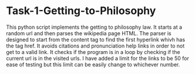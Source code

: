 # Task-1-Getting-to-Philosophy

This python script implements the getting to philosophy law. It starts at a random url and then parses the wikipedia page HTML.
The parser is designed to start from the content tag to find the first hyperlink whivh has the tag href. It avoids citations and pronunciation help links
in order to not get to a valid link. It checks if the program is in a loop by checking if the current url is in the visited urls. 
I have added a limit for the links to be 50 for ease of testing but this limit can be easily change to whichever number.
